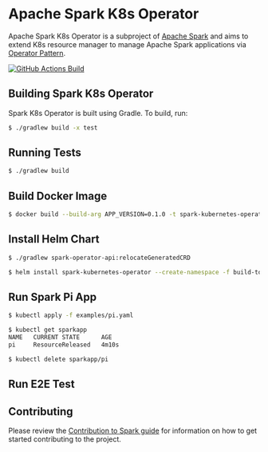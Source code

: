 # Apache Spark K8s Operator

Apache Spark K8s Operator is a subproject of [Apache Spark](https://spark.apache.org/) and
aims to extend K8s resource manager to manage Apache Spark applications via
[Operator Pattern](https://kubernetes.io/docs/concepts/extend-kubernetes/operator/).

[![GitHub Actions Build](https://github.com/apache/spark-kubernetes-operator/actions/workflows/build_and_test.yml/badge.svg)](https://github.com/apache/spark-kubernetes-operator/actions/workflows/build_and_test.yml)

## Building Spark K8s Operator

Spark K8s Operator is built using Gradle.
To build, run:

```bash
$ ./gradlew build -x test
```

## Running Tests

```bash
$ ./gradlew build
```

## Build Docker Image

```bash
$ docker build --build-arg APP_VERSION=0.1.0 -t spark-kubernetes-operator:0.1.0 -f build-tools/docker/Dockerfile  .
```

## Install Helm Chart

```bash
$ ./gradlew spark-operator-api:relocateGeneratedCRD

$ helm install spark-kubernetes-operator --create-namespace -f build-tools/helm/spark-kubernetes-operator/values.yaml build-tools/helm/spark-kubernetes-operator/
```

## Run Spark Pi App

```bash
$ kubectl apply -f examples/pi.yaml

$ kubectl get sparkapp
NAME   CURRENT STATE      AGE
pi     ResourceReleased   4m10s

$ kubectl delete sparkapp/pi
```

## Run E2E Test


## Contributing

Please review the [Contribution to Spark guide](https://spark.apache.org/contributing.html)
for information on how to get started contributing to the project.
